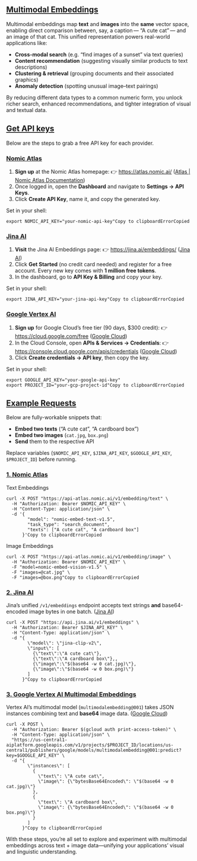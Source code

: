 ## [Multimodal Embeddings](#/multimodal-embeddings?id=multimodal-embeddings)

Multimodal embeddings map **text** and **images** into the **same** vector space, enabling direct comparison between, say, a caption — “A cute cat” — and an image of that cat. This unified representation powers real-world applications like:

* **Cross-modal search** (e.g. “find images of a sunset” via text queries)
* **Content recommendation** (suggesting visually similar products to text descriptions)
* **Clustering & retrieval** (grouping documents and their associated graphics)
* **Anomaly detection** (spotting unusual image–text pairings)

By reducing different data types to a common numeric form, you unlock richer search, enhanced recommendations, and tighter integration of visual and textual data.

## [Get API keys](#/multimodal-embeddings?id=get-api-keys)

Below are the steps to grab a free API key for each provider.

### [Nomic Atlas](#/multimodal-embeddings?id=nomic-atlas)

1. **Sign up** at the Nomic Atlas homepage:
   👉 <https://atlas.nomic.ai/> ([Atlas | Nomic Atlas Documentation](https://docs.nomic.ai/atlas/quick-start "Quickstart | Nomic Atlas Documentation"))
2. Once logged in, open the **Dashboard** and navigate to **Settings → API Keys**.
3. Click **Create API Key**, name it, and copy the generated key.

Set in your shell:

```
export NOMIC_API_KEY="your-nomic-api-key"Copy to clipboardErrorCopied
```

### [Jina AI](#/multimodal-embeddings?id=jina-ai)

1. **Visit** the Jina AI Embeddings page:
   👉 <https://jina.ai/embeddings/> ([Jina AI](https://jina.ai/embeddings/ "Embedding API - Jina AI"))
2. Click **Get Started** (no credit card needed) and register for a free account. Every new key comes with **1 million free tokens**.
3. In the dashboard, go to **API Key & Billing** and copy your key.

Set in your shell:

```
export JINA_API_KEY="your-jina-api-key"Copy to clipboardErrorCopied
```

### [Google Vertex AI](#/multimodal-embeddings?id=google-vertex-ai)

1. **Sign up** for Google Cloud’s free tier (90 days, $300 credit):
   👉 <https://cloud.google.com/free> ([Google Cloud](https://cloud.google.com/free "Free Trial and Free Tier Services and Products - Google Cloud"))
2. In the Cloud Console, open **APIs & Services → Credentials**:
   👉 <https://console.cloud.google.com/apis/credentials> ([Google Cloud](https://cloud.google.com/docs/authentication/api-keys "Manage API keys | Authentication - Google Cloud"))
3. Click **Create credentials → API key**, then copy the key.

Set in your shell:

```
export GOOGLE_API_KEY="your-google-api-key"
export PROJECT_ID="your-gcp-project-id"Copy to clipboardErrorCopied
```

## [Example Requests](#/multimodal-embeddings?id=example-requests)

Below are fully-workable snippets that:

* **Embed two texts** (“A cute cat”, “A cardboard box”)
* **Embed two images** (`cat.jpg`, `box.png`)
* **Send** them to the respective API

Replace variables (`$NOMIC_API_KEY`, `$JINA_API_KEY`, `$GOOGLE_API_KEY`, `$PROJECT_ID`) before running.

### [1. Nomic Atlas](#/multimodal-embeddings?id=_1-nomic-atlas)

Text Embeddings

```
curl -X POST "https://api-atlas.nomic.ai/v1/embedding/text" \
  -H "Authorization: Bearer $NOMIC_API_KEY" \
  -H "Content-Type: application/json" \
  -d '{
        "model": "nomic-embed-text-v1.5",
        "task_type": "search_document",
        "texts": ["A cute cat", "A cardboard box"]
      }'Copy to clipboardErrorCopied
```

Image Embeddings

```
curl -X POST "https://api-atlas.nomic.ai/v1/embedding/image" \
  -H "Authorization: Bearer $NOMIC_API_KEY" \
  -F "model=nomic-embed-vision-v1.5" \
  -F "images=@cat.jpg" \
  -F "images=@box.png"Copy to clipboardErrorCopied
```

### [2. Jina AI](#/multimodal-embeddings?id=_2-jina-ai)

Jina’s unified `/v1/embeddings` endpoint accepts text strings **and** base64-encoded image bytes in one batch. ([Jina AI](https://jina.ai/embeddings/ "Embedding API - Jina AI"))

```
curl -X POST "https://api.jina.ai/v1/embeddings" \
  -H "Authorization: Bearer $JINA_API_KEY" \
  -H "Content-Type: application/json" \
  -d "{
        \"model\": \"jina-clip-v2\",
        \"input\": [
          {\"text\":\"A cute cat\"},
          {\"text\":\"A cardboard box\"},,
          {\"image\":\"$(base64 -w 0 cat.jpg)\"},
          {\"image\":\"$(base64 -w 0 box.png)\"}
        ]
      }"Copy to clipboardErrorCopied
```

### [3. Google Vertex AI Multimodal Embeddings](#/multimodal-embeddings?id=_3-google-vertex-ai-multimodal-embeddings)

Vertex AI’s multimodal model (`multimodalembedding@001`) takes JSON instances combining text and **base64** image data. ([Google Cloud](https://cloud.google.com/vertex-ai/generative-ai/docs/model-reference/multimodal-embeddings-api "Multimodal embeddings API | Generative AI on Vertex AI"))

```
curl -X POST \
  -H "Authorization: Bearer $(gcloud auth print-access-token)" \
  -H "Content-Type: application/json" \
  "https://us-central1-aiplatform.googleapis.com/v1/projects/$PROJECT_ID/locations/us-central1/publishers/google/models/multimodalembedding@001:predict?key=$GOOGLE_API_KEY" \
  -d "{
        \"instances\": [
          {
            \"text\": \"A cute cat\",
            \"image\": {\"bytesBase64Encoded\": \"$(base64 -w 0 cat.jpg)\"}
          },
          {
            \"text\": \"A cardboard box\",
            \"image\": {\"bytesBase64Encoded\": \"$(base64 -w 0 box.png)\"}
          }
        ]
      }"Copy to clipboardErrorCopied
```

With these steps, you’re all set to explore and experiment with multimodal embeddings across text + image data—unifying your applications’ visual and linguistic understanding.
